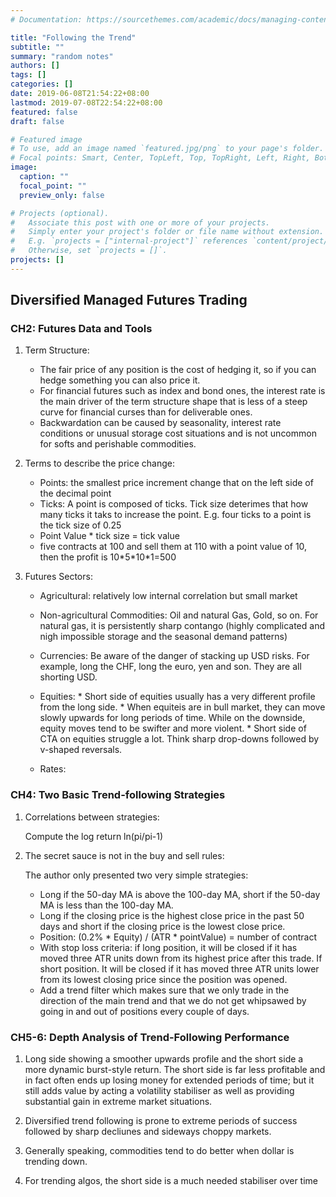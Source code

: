 ```yaml
---
# Documentation: https://sourcethemes.com/academic/docs/managing-content/

title: "Following the Trend"
subtitle: ""
summary: "random notes"
authors: []
tags: []
categories: []
date: 2019-06-08T21:54:22+08:00
lastmod: 2019-07-08T22:54:22+08:00
featured: false
draft: false

# Featured image
# To use, add an image named `featured.jpg/png` to your page's folder.
# Focal points: Smart, Center, TopLeft, Top, TopRight, Left, Right, BottomLeft, Bottom, BottomRight.
image:
  caption: ""
  focal_point: ""
  preview_only: false

# Projects (optional).
#   Associate this post with one or more of your projects.
#   Simply enter your project's folder or file name without extension.
#   E.g. `projects = ["internal-project"]` references `content/project/deep-learning/index.md`.
#   Otherwise, set `projects = []`.
projects: []
---
```

## Diversified Managed Futures Trading

### CH2: Futures Data and Tools

1. Term Structure:

      * The fair price of any position is the cost of hedging it, so if you can hedge something you can also price it. 
      * For financial futures such as index and bond ones, the interest rate is the main driver of the term structure shape that is less of a steep curve for financial curses than for deliverable ones.
      * Backwardation can be caused by seasonality, interest rate conditions or unusual storage cost situations and is not uncommon for softs and perishable commodities.

2. Terms to describe the price change:

      * Points: the smallest price increment change that on the left side of the decimal point  
      * Ticks: A point is composed of ticks. Tick size deterimes that how many ticks it taks to increase the point. E.g. four ticks to a point is the tick size of 0.25
      * Point Value * tick size = tick value
      * five contracts at 100 and sell them at 110 with a point value of 10, then the profit is 10\*5\*10*1=500

3. Futures Sectors:
      * Agricultural:
              relatively low internal correlation but small market
      * Non-agricultural Commodities:
              Oil and natural Gas, Gold, so on. For natural gas, it is persistently sharp contango (highly complicated and nigh impossible storage and the seasonal demand patterns)
      * Currencies:
              Be aware of the danger of stacking up USD risks. For example, long the CHF, long the euro, yen and son. They are all shorting USD.  
      * Equities:
              * Short side of equities usually has a very different profile from the long side. 
              * When equiteis are in bull market, they can move slowly upwards for long periods of time. While on the downside, equity moves tend to be swifter and more violent.
              * Short side of CTA on equities struggle a lot. Think sharp drop-downs followed by v-shaped reversals.

      * Rates:

### CH4: Two Basic Trend-following Strategies

1. Correlations between strategies:

      Compute the log return ln(pi/pi-1)

2. The secret sauce is not in the buy and sell rules:

      The author only presented two very simple strategies:
      * Long if the 50-day MA is above the 100-day MA, short if the 50-day MA is less than the 100-day MA.
      * Long if the closing price is the highest close price in the past 50 days and short if the closing price is the lowest close price.
      * Position: (0.2% \* Equity) / (ATR \* pointValue) = number of contract
      * With stop loss criteria: if long position, it will be closed if it has moved three ATR units down from its highest price after this trade. If short position. It will be closed if it has moved three ATR units lower from its lowest closing price since the position was opened. 
      * Add a trend filter which makes sure that we only trade in the direction of the main trend and that we do not get whipsawed by going in and out of positions every couple of days. 

### CH5-6: Depth Analysis of Trend-Following Performance

1. Long side showing a smoother upwards profile and the short side a more dynamic burst-style return. The short side is far less profitable and in fact often ends up losing money for extended periods of time; but it still adds value by acting a  volatility stabiliser as well as providing substantial gain in extreme market situations.

2. Diversified trend following is prone to extreme periods of success followed by sharp decliunes and sideways choppy markets.

3. Generally speaking, commodities tend to do better when dollar is trending down.

4. For trending algos, the short side is a much needed stabiliser over time
